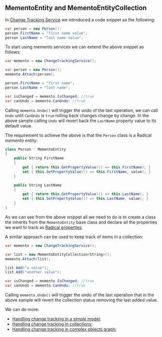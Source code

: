 ## MementoEntity and MementoEntityCollection

In [Change Tracking Service](change-tracking-service.md) we introduced a code snippet as the following:

```csharp
var person = new Person();
person.FirstName = "first name value";
person.LastName = "last name value";
```

To start using memento services we can extend the above snippet as follows:

```csharp
var memento = new ChangeTrackingService();

var person = new Person();
memento.Attach(person);

person.FirstName = "first name";
person.LastName = "last name";

var isChanged = memento.IsChanged; //true
var canUndo = memento.CanUndo; //true
```

Calling `memento.Undo()` will trigger the undo of the last operation, we can call `Undo` until `CanUndo` is `true` rolling back changes change by change. In the above sample calling `Undo` will revert back the `LastName` property value to its default value.

The requirement to achieve the above is that the `Person` class is a Radical _memento_ entity:

```csharp
class Person : MementoEntity
{   
    public String FirstName
    {
        get { return this.GetPropertyValue(() => this.FirstName); }
        set { this.SetPropertyValue(() => this.FirstName, value); }
    }

    public String LastName
    {
        get { return this.GetPropertyValue(() => this.LastName); }
        set { this.SetPropertyValue(() => this.LastName, value); }
    }
}
```

As we can see from the above snippet all we need to do is to create a class the inherits from the `MementoEntity` base class and declare all the properties we want to track as [Radical properties](/entities/property-system.md).

A similar approach can be used to keep track of items in a collection:

```csharp
var memento = new ChangeTrackingService();

var list = new MementoEntityCollection<String>();
memento.Attach(list);

list.Add("a value");
list.Add("another value");

var isChanged = memento.IsChanged; //true
var canUndo = memento.CanUndo; //true
```

Calling `memento.Undo()` will trigger the undo of the last operation that in the above sample will revert the collection status removing the last added value.

We can do more:

* [Handling change tracking in a simple model](simple-model.md);
* [Handling change tracking in collections](collections.md);
* [Handling change tracking in complex objects graph](complex-graph.md);
